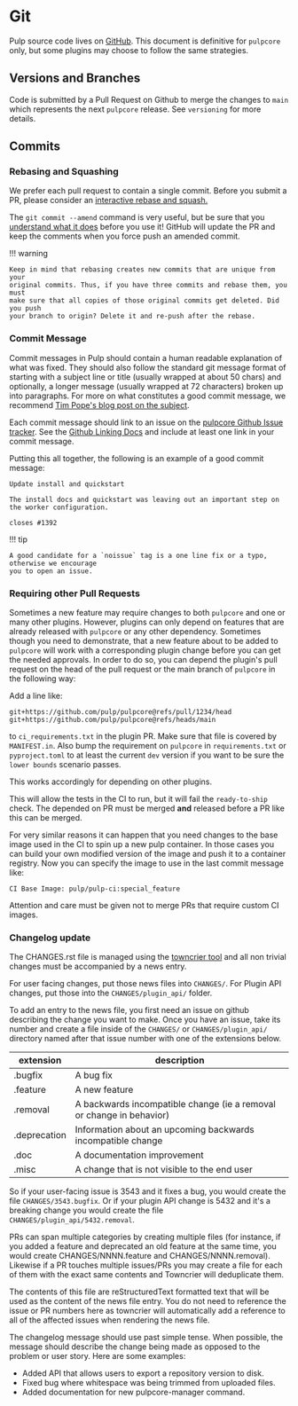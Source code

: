 # Git

Pulp source code lives on [GitHub](https://github.com/pulp/pulpcore). This document is definitive
for `pulpcore` only, but some plugins may choose to follow the same strategies.

## Versions and Branches

Code is submitted by a Pull Request on Github to merge the changes to `main` which represents
the next `pulpcore` release. See `versioning` for more details.

## Commits

### Rebasing and Squashing

We prefer each pull request to contain a single commit. Before you submit a PR, please consider an
[interactive rebase and squash.](https://github.com/edx/edx-platform/wiki/How-to-Rebase-a-Pull-Request)

The `git commit --amend` command is very useful, but be sure that you [understand what it does](https://www.atlassian.com/git/tutorials/rewriting-history/git-commit--amend) before you use it!
GitHub will update the PR and keep the comments when you force push an amended commit.

!!! warning

    Keep in mind that rebasing creates new commits that are unique from your
    original commits. Thus, if you have three commits and rebase them, you must
    make sure that all copies of those original commits get deleted. Did you push
    your branch to origin? Delete it and re-push after the rebase.

### Commit Message

Commit messages in Pulp should contain a human readable explanation of what was fixed. They should
also follow the standard git message format of starting with a subject line or title (usually
wrapped at about 50 chars) and optionally, a longer message (usually wrapped at 72 characters)
broken up into paragraphs. For more on what constitutes a good commit message, we recommend [Tim
Pope's blog post on the subject](http://tbaggery.com/2008/04/19/a-note-about-git-commit-messages.html).

Each commit message should link to an issue on the [pulpcore Github Issue tracker](https://github.com/pulp/pulpcore/issues/). See the [Github Linking Docs](https://docs.github.com/en/issues/tracking-your-work-with-issues/linking-a-pull-request-to-an-issue#linking-a-pull-request-to-an-issue-using-a-keyword) and include at least one link in your commit message.

Putting this all together, the following is an example of a good commit message:

```
Update install and quickstart

The install docs and quickstart was leaving out an important step on
the worker configuration.

closes #1392
```

!!! tip

    A good candidate for a `noissue` tag is a one line fix or a typo, otherwise we encourage
    you to open an issue.

### Requiring other Pull Requests

Sometimes a new feature may require changes to both `pulpcore` and one or many other plugins.
However, plugins can only depend on features that are already released with `pulpcore` or any other
dependency. Sometimes though you need to demonstrate, that a new feature about to be added to
`pulpcore` will work with a corresponding plugin change before you can get the needed approvals. In
order to do so, you can depend the plugin's pull request on the head of the pull request or the
main branch of `pulpcore` in the following way:

Add a line like:

```
git+https://github.com/pulp/pulpcore@refs/pull/1234/head
git+https://github.com/pulp/pulpcore@refs/heads/main
```

to `ci_requirements.txt` in the plugin PR. Make sure that file is covered by `MANIFEST.in`.
Also bump the requirement on `pulpcore` in `requirements.txt` or `pyproject.toml` to at least the current `dev` version
if you want to be sure the `lower bounds` scenario passes.

This works accordingly for depending on other plugins.

This will allow the tests in the CI to run, but it will fail the `ready-to-ship` check. The
depended on PR must be merged **and** released before a PR like this can be merged.

For very similar reasons it can happen that you need changes to the base image used in the CI to
spin up a new pulp container. In those cases you can build your own modified version of the image
and push it to a container registry. Now you can specify the image to use in the last commit
message like:

```
CI Base Image: pulp/pulp-ci:special_feature
```

Attention and care must be given not to merge PRs that require custom CI images.

### Changelog update

The CHANGES.rst file is managed using the [towncrier tool](https://github.com/hawkowl/towncrier)
and all non trivial changes must be accompanied by a news entry.

For user facing changes, put those news files into `CHANGES/`. For Plugin API changes, put those
into the `CHANGES/plugin_api/` folder.

To add an entry to the news file, you first need an issue on github describing the change you
want to make. Once you have an issue, take its number and create a file inside of the `CHANGES/`
or `CHANGES/plugin_api/` directory named after that issue number with one of the extensions below.

| extension    | description                                                          |
| ------------ | -------------------------------------------------------------------- |
| .bugfix      | A bug fix                                                            |
| .feature     | A new feature                                                        |
| .removal     | A backwards incompatible change (ie a removal or change in behavior) |
| .deprecation | Information about an upcoming backwards incompatible change          |
| .doc         | A documentation improvement                                          |
| .misc        | A change that is not visible to the end user                         |

So if your user-facing issue is 3543 and it fixes a bug, you would create the file
`CHANGES/3543.bugfix`. Or if your plugin API change is 5432 and it's a breaking change you would
create the file `CHANGES/plugin_api/5432.removal`.

PRs can span multiple categories by creating multiple files (for instance, if you added a feature
and deprecated an old feature at the same time, you would create CHANGES/NNNN.feature and
CHANGES/NNNN.removal). Likewise if a PR touches multiple issues/PRs you may create a file for each
of them with the exact same contents and Towncrier will deduplicate them.

The contents of this file are reStructuredText formatted text that will be used as the content of
the news file entry. You do not need to reference the issue or PR numbers here as towncrier will
automatically add a reference to all of the affected issues when rendering the news file.

The changelog message should use past simple tense. When possible, the message should describe the
change being made as opposed to the problem or user story. Here are some examples:

- Added API that allows users to export a repository version to disk.
- Fixed bug where whitespace was being trimmed from uploaded files.
- Added documentation for new pulpcore-manager command.
